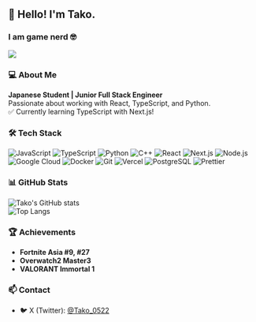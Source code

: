 ## 👋 Hello! I'm Tako.  
### I am game nerd 🤓

<div align="left">
  <img src="https://komarev.com/ghpvc/?username=T4ko0522" />
</div>

### 💻 About Me
**Japanese Student | Junior Full Stack Engineer**  
Passionate about working with React, TypeScript, and Python.  
✅ Currently learning TypeScript with Next.js!  

### 🛠 Tech Stack
![JavaScript](https://img.shields.io/badge/-JavaScript-F7DF1E?style=flat&logo=javascript&logoColor=black)
![TypeScript](https://img.shields.io/badge/-TypeScript-3178C6?style=flat&logo=typescript&logoColor=white)
![Python](https://img.shields.io/badge/-Python-3776AB?style=flat&logo=python&logoColor=white)
![C++](https://img.shields.io/badge/-C++-00599C?style=flat&logo=c%2b%2b&logoColor=white)
![React](https://img.shields.io/badge/-React-61DAFB?style=flat&logo=react&logoColor=white)
![Next.js](https://img.shields.io/badge/-Next.js-000000?style=flat&logo=next.js&logoColor=white)
![Node.js](https://img.shields.io/badge/-Node.js-339933?style=flat&logo=node.js&logoColor=white)
![Google Cloud](https://img.shields.io/badge/-Google%20Cloud-4285F4?style=flat&logo=google-cloud&logoColor=white)
![Docker](https://img.shields.io/badge/-Docker-2496ED?style=flat&logo=docker&logoColor=white)
![Git](https://img.shields.io/badge/-Git-F05032?style=flat&logo=git&logoColor=white)
![Vercel](https://img.shields.io/badge/-Vercel-000000?style=flat&logo=vercel&logoColor=white)
![PostgreSQL](https://img.shields.io/badge/-PostgreSQL-336791?style=flat&logo=postgresql&logoColor=white)
![Prettier](https://img.shields.io/badge/-Prettier-F7B93E?style=flat&logo=prettier&logoColor=white)

### 📊 GitHub Stats
![Tako's GitHub stats](https://github-readme-stats.vercel.app/api?username=T4ko0522&show_icons=true&include_all_commits=true&theme=tokyonight)  
![Top Langs](https://github-readme-stats.vercel.app/api/top-langs/?username=T4ko0522&layout=compact&theme=tokyonight)

### 🏆 Achievements
- **Fortnite Asia #9, #27**  
- **Overwatch2 Master3**  
- **VALORANT Immortal 1**  

### 📫 Contact
- 🐦 X (Twitter): [@Tako_0522](https://x.com/Tako_0522)
